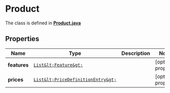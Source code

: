 

# Product

The class is defined in **[Product.java](../../src/main/java/com/aixtra/couchcode/model/Product.java)**

## Properties

| Name         | Type                                                          | Description | Notes               | 
|--------------|---------------------------------------------------------------|-------------|---------------------|
| **features** | [`List&lt;Feature&gt;`](Feature.md)                           |             | [optional property] | 
| **prices**   | [`List&lt;PriceDefinitionEntry&gt;`](PriceDefinitionEntry.md) |             | [optional property] | 




